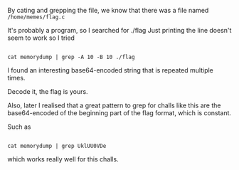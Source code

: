 By cating and grepping the file, we know that there was a file named `/home/memes/flag.c`

It's probably a program, so I searched for ./flag
Just printing the line doesn't seem to work so I tried

```

cat memorydump | grep -A 10 -B 10 ./flag

```

I found an interesting base64-encoded string that is repeated multiple times.

Decode it, the flag is yours.

Also, later I realised that a great pattern to grep for challs like this are the base64-encoded of the beginning part of the flag format, which is constant.

Such as

```

cat memorydump | grep UklUU0VDe 

```

which works really well for this challs.
